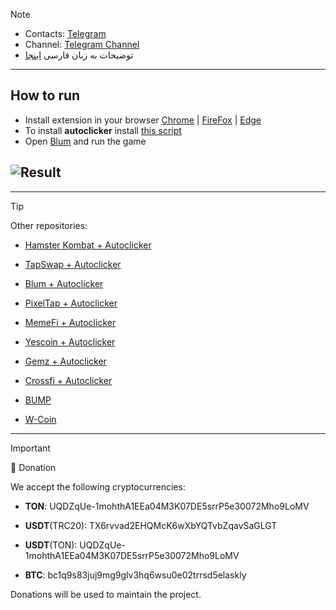 > [!NOTE]
> - Contacts: [Telegram](https://t.me/a_homous)
> - Channel: [Telegram Channel](https://t.me/homous_airdrops)
> - توضیحات به زبان فارسی [اینجا](README-FA.md)
---
## How to run
- Install extension in your browser [Chrome](https://chromewebstore.google.com/detail/violentmonkey/jinjaccalgkegednnccohejagnlnfdag) | [FireFox](https://addons.mozilla.org/firefox/addon/violentmonkey/) | [Edge](https://microsoftedge.microsoft.com/addons/detail/eeagobfjdenkkddmbclomhiblgggliao)
- To install **autoclicker** install [this script](https://github.com/S3C237/blum/raw/main/blum-autoclicker.user.js)
- Open [Blum](http://t.me/BlumCryptoBot/app?startapp=ref_zivhqWL7wP) and run the game

## ![Result](result.gif)
---
> [!TIP]
> Other repositories:
> 
> - [Hamster Kombat + Autoclicker](https://github.com/S3C237/Hamster-Kombat)
> 
> - [TapSwap + Autoclicker](https://github.com/S3C237/TapSwap)
> 
> - [Blum + Autoclicker](https://github.com/S3C237/Blum)
>
> - [PixelTap + Autoclicker](https://github.com/S3C237/PixelTap)
> 
> - [MemeFi + Autoclicker](https://github.com/S3C237/MemeFi-Coin)
>
> - [Yescoin + Autoclicker](https://github.com/S3C237/Yescoin)
>
> - [Gemz + Autoclicker](https://github.com/S3C237/Gemz)
>
> - [Сrossfi + Autoclicker](https://github.com/S3C237/Crossfi)
>
> - [BUMP](https://github.com/S3C237/BUMP)
>
> - [W-Coin](https://github.com/S3C237/W-Coin)
---
> [!IMPORTANT] 
> :currency_exchange: Donation
> 
> We accept the following cryptocurrencies:
> 
> - **TON**: UQDZqUe-1mohthA1EEa04M3K07DE5srrP5e30072Mho9LoMV
> 
> - **USDT**(TRC20): TX6rvvad2EHQMcK6wXbYQTvbZqavSaGLGT
> 
> - **USDT**(TON): UQDZqUe-1mohthA1EEa04M3K07DE5srrP5e30072Mho9LoMV
> 
> - **BTC**: bc1q9s83juj9mg9glv3hq6wsu0e02trrsd5elaskly
> 
> Donations will be used to maintain the project.
